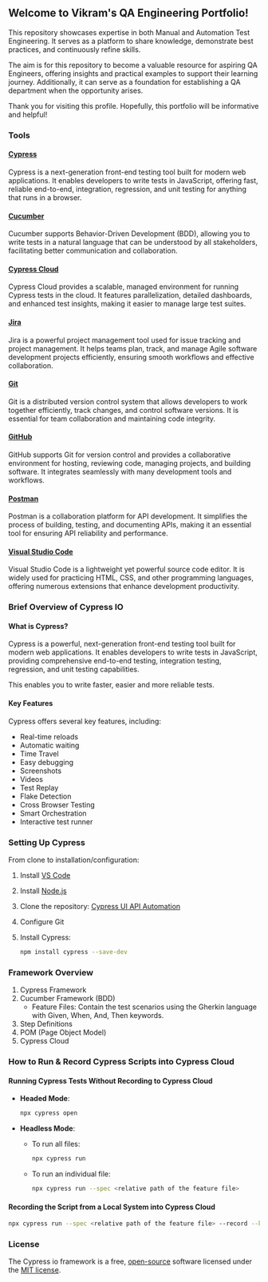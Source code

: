 ## Welcome to Vikram's QA Engineering Portfolio!

This repository showcases expertise in both Manual and Automation Test Engineering. It serves as a platform to share knowledge, demonstrate best practices, and continuously refine skills.

The aim is for this repository to become a valuable resource for aspiring QA Engineers, offering insights and practical examples to support their learning journey. Additionally, it can serve as a foundation for establishing a QA department when the opportunity arises.

Thank you for visiting this profile. Hopefully, this portfolio will be informative and helpful!

### Tools

#### [Cypress](https://www.cypress.io/)
Cypress is a next-generation front-end testing tool built for modern web applications. It enables developers to write tests in JavaScript, offering fast, reliable end-to-end, integration, regression, and unit testing for anything that runs in a browser.

#### [Cucumber](https://cucumber.io/)
Cucumber supports Behavior-Driven Development (BDD), allowing you to write tests in a natural language that can be understood by all stakeholders, facilitating better communication and collaboration.

#### [Cypress Cloud](https://www.cypress.io/cloud)
Cypress Cloud provides a scalable, managed environment for running Cypress tests in the cloud. It features parallelization, detailed dashboards, and enhanced test insights, making it easier to manage large test suites.

#### [Jira](https://www.atlassian.com/software/jira)
Jira is a powerful project management tool used for issue tracking and project management. It helps teams plan, track, and manage Agile software development projects efficiently, ensuring smooth workflows and effective collaboration.

#### [Git](https://git-scm.com/)
Git is a distributed version control system that allows developers to work together efficiently, track changes, and control software versions. It is essential for team collaboration and maintaining code integrity.

#### [GitHub](https://github.com/)
GitHub supports Git for version control and provides a collaborative environment for hosting, reviewing code, managing projects, and building software. It integrates seamlessly with many development tools and workflows.

#### [Postman](https://www.postman.com/)
Postman is a collaboration platform for API development. It simplifies the process of building, testing, and documenting APIs, making it an essential tool for ensuring API reliability and performance.

#### [Visual Studio Code](https://code.visualstudio.com/)
Visual Studio Code is a lightweight yet powerful source code editor. It is widely used for practicing HTML, CSS, and other programming languages, offering numerous extensions that enhance development productivity.

### Brief Overview of Cypress IO

#### What is Cypress?
Cypress is a powerful, next-generation front-end testing tool built for modern web applications. It enables developers to write tests in JavaScript, providing comprehensive end-to-end testing, integration testing, regression, and unit testing capabilities.

This enables you to write faster, easier and more reliable tests.

#### Key Features
Cypress offers several key features, including:
- Real-time reloads
- Automatic waiting
- Time Travel
- Easy debugging
- Screenshots
- Videos
- Test Replay
- Flake Detection
- Cross Browser Testing
- Smart Orchestration
- Interactive test runner

### Setting Up Cypress
From clone to installation/configuration:
1. Install [VS Code](https://code.visualstudio.com/)
2. Install [Node.js](https://nodejs.org/)
3. Clone the repository: [Cypress UI API Automation](https://github.com/gurjarvikram/cypress-ui-api-automation.git)
4. Configure Git
5. Install Cypress:

   ```sh
   npm install cypress --save-dev
   ```

### Framework Overview
1. Cypress Framework
2. Cucumber Framework (BDD)
   - Feature Files: Contain the test scenarios using the Gherkin language with Given, When, And, Then keywords.
3. Step Definitions
4. POM (Page Object Model)
5. Cypress Cloud

### How to Run & Record Cypress Scripts into Cypress Cloud

#### Running Cypress Tests Without Recording to Cypress Cloud

- **Headed Mode**:

  ```sh
  npx cypress open
  ```
  
- **Headless Mode**:
  - To run all files:

    ```sh
    npx cypress run
    ```
  - To run an individual file:

    ```sh
    npx cypress run --spec <relative path of the feature file>
    ```

#### Recording the Script from a Local System into Cypress Cloud

```sh
npx cypress run --spec <relative path of the feature file> --record --key <record key>
```
### License
The Cypress io framework is a free, [open-source](https://github.com/cypress-io/cypress) software licensed under the [MIT license](https://opensource.org/license/MIT).
